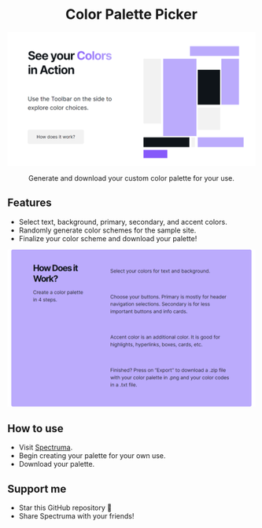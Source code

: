 <h1 align="center">
Color Palette Picker
</h1>

<p align="center">
  <img src="https://github.com/michaeltikhonovsky/ChromaPicker/blob/master/src/assets/ChromaPicker_2.png" width="600" alt="">
</p>

<p align="center">
  Generate and download your custom color palette for your use.
</p>

## Features

- Select text, background, primary, secondary, and accent colors.
- Randomly generate color schemes for the sample site.
- Finalize your color scheme and download your palette!

<p align="center">
  <img src="https://github.com/michaeltikhonovsky/ChromaPicker/blob/master/src/assets/ChromaPicker_1.png" width="600" alt="">
</p>

## How to use

- Visit [Spectruma](https://d17fhw6qzg96w5.cloudfront.net).
- Begin creating your palette for your own use.
- Download your palette.

## Support me

- Star this GitHub repository 🌟
- Share Spectruma with your friends!
